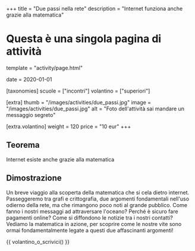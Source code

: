 +++
title = "Due passi nella rete"
description = "Internet funziona anche grazie alla matematica"

# Questa è una singola pagina di attività
template = "activity/page.html"

date = 2020-01-01

[taxonomies]
scuole = ["incontri"]
volantino = ["superiori"]

[extra]
thumb = "/images/activities/due_passi.jpg"
image = "/images/activities/due_passi.jpg"
alt = "Foto dell'attività sai mandare un messaggio segreto"

[extra.volantino]
weight = 120
price = "10 eur"
+++
## Teorema

Internet esiste anche grazie alla matematica

## Dimostrazione

Un breve viaggio alla scoperta della matematica che si cela dietro
internet. Passeggeremo tra grafi e crittografia, due argomenti
fondamentali nell'uso odierno della rete, ma che rimangono poco
noti al grande pubblico. Come fanno i nostri messaggi ad
attraversare l'oceano? Perché è sicuro fare pagamenti online? Come
si diffondono le notizie tra i nostri contatti?
Vediamo la matematica in azione, per scoprire come le nostre vite
sono ormai fondamentalmente legate a questi due affascinanti
argomenti!

{{ volantino_o_scrivici() }}
